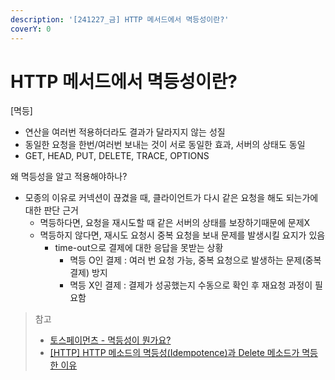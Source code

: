 ```yaml
---
description: '[241227_금] HTTP 메서드에서 멱등성이란?'
coverY: 0
---
```


# HTTP 메서드에서 멱등성이란?

\[멱등]

* 연산을 여러번 적용하더라도 결과가 달라지지 않는 성질
* 동일한 요청을 한번/여러번 보내는 것이 서로 동일한 효과, 서버의 상태도 동일
* GET, HEAD, PUT, DELETE, TRACE, OPTIONS

왜 멱등성을 알고 적용해야하나?

* 모종의 이유로 커넥션이 끊겼을 때, 클라이언트가 다시 같은 요청을 해도 되는가에 대한 판단 근거
  * 멱등하다면, 요청을 재시도할 때 같은 서버의 상태를 보장하기때문에 문제X
  * 멱등하지 않다면, 재시도 요청시 중복 요청을 보내 문제를 발생시킬 요지가 있음
    * time-out으로 결제에 대한 응답을 못받는 상황
      * 멱등 O인 결제 : 여러 번 요청 가능, 중복 요청으로 발생하는 문제(중복결제) 방지
      * 멱등 X인 결제 : 결제가 성공했는지 수동으로 확인 후 재요청 과정이 필요함

> 참고
>
> * [토스페이먼츠 - 멱등성이 뭔가요?](https://velog.io/@tosspayments/%EB%A9%B1%EB%93%B1%EC%84%B1%EC%9D%B4-%EB%AD%94%EA%B0%80%EC%9A%94)
> * [\[HTTP\] HTTP 메소드의 멱등성(Idempotence)과 Delete 메소드가 멱등한 이유](https://mangkyu.tistory.com/251)
